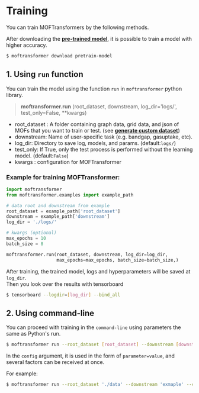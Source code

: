 # Training

You can train MOFTransformers by the following methods.

After downloading the [**pre-trained model**](https://hspark1212.github.io/MOFTransformer/installation.html#download-model-and-data), it is possible to train a model with higher accuracy.

```bash
$ moftransformer download pretrain-model
```

## 1. Using `run` function

You can train the model using the function `run` in `moftransformer` python library.
> **moftransformer.run** (root_dataset, downstream, log_dir='logs/', test_only=False, **kwargs)

- root_dataset : A folder containing graph data, grid data, and json of MOFs that you want to train or test.
  (see [**generate custom dataset**](https://hspark1212.github.io/MOFTransformer/dataset.html#generate-custom-dataset))
- downstream: Name of user-specific task (e.g. bandgap, gasuptake, etc).
- log_dir: Directory to save log, models, and params. (default:`logs/`)
- test_only: If True, only the test process is performed without the learning model. (default:`False`)
- kwargs : configuration for MOFTransformer


### Example for training MOFTransformer:
```python
import moftransformer
from moftransformer.examples import example_path

# data root and downstream from example
root_dataset = example_path['root_dataset']
downstream = example_path['downstream']
log_dir = './logs/'

# kwargs (optional)
max_epochs = 10
batch_size = 8

moftransformer.run(root_dataset, downstream, log_dir=log_dir, 
                   max_epochs=max_epochs, batch_size=batch_size,)
```

After training, the trained model, logs and hyperparameters will be saved at `log_dir`.  
Then you look over the results with tensorboard

```bash
$ tensorboard --logdir=[log_dir] --bind_all
```



## 2. Using command-line

You can proceed with training in the `command-line` using parameters the same as Python's run.

```bash
$ moftransformer run --root_dataset [root_dataset] --downstream [downstream] --logdir [logdir] [--test_only] --config [configuration]  
```

In the `config` argument, it is used in the form of `parameter=value`, and several factors can be received at once.

For example:
```bash
$ moftransformer run --root_dataset './data' --downstream 'exmaple' --config max_epcohs=10 devices=2 batch_size=216
```